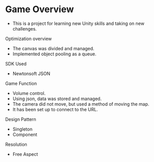 # Game Overview
- This is a project for learning new Unity skills and taking on new challenges.

Optimization overview
 - The canvas was divided and managed.
 - Implemented object pooling as a queue.

SDK Used
 - Newtonsoft JSON

Game Function
 - Volume control.
 - Using json, data was stored and managed.
 - The camera did not move, but used a method of moving the map.
 - It has been set up to connect to the URL.

Design Pattern
 - Singleton
 - Component
 
Resolution
 - Free Aspect

